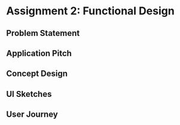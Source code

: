 # Assignment 2: Functional Design


## Problem Statement

## Application Pitch

## Concept Design

## UI Sketches

## User Journey
